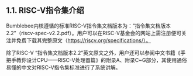 ## **1.1. RISC-V指令集介绍**

Bumblebee内核遵循的标准RISC-V指令集文档版本为：“指令集文档版本2.2”（riscv-spec-v2.2.pdf）。用户可以在RISC-V基金会的网站上需注册便可关注并免费下载其完整原文（https://riscv.org/specifications/）。

除了RISC-V “指令集文档版本2.2”英文原文之外，用户还可以参阅中文书籍《手把手教你设计CPU——RISC-V处理器篇》的附录A、附录C~G部分，其使用通俗易懂的中文对RISC-V指令集标准进行了系统讲解。